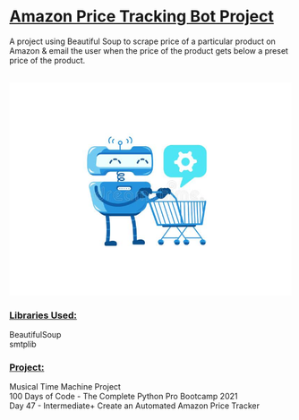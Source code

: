 # <u>**Amazon Price Tracking Bot Project**</u>

A project using Beautiful Soup to scrape price of a 
particular product on Amazon & email the user 
when the price of the product gets below a preset price 
of the product.</br> </br>

![Amazon Price Tracking Bot](image.jpg) <br/>

### <u>**Libraries Used:**</u> <br />
BeautifulSoup <br/>
smtplib <br/>

### <u>**Project:**</u> <br/>
Musical Time Machine Project<br/>
100 Days of Code - The Complete Python Pro Bootcamp 2021 <br/>
Day 47 - Intermediate+ Create an Automated Amazon Price Tracker
